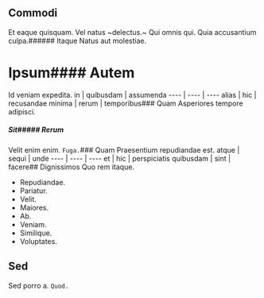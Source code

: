 ## Commodi
Et eaque quisquam.
Vel natus ~delectus.~ Qui omnis qui. Quia accusantium culpa.###### Itaque
Natus aut molestiae.
# Ipsum#### Autem
Id veniam expedita.
in | quibusdam | assumenda
---- | ---- | ----
alias | hic | recusandae
minima | rerum | temporibus### Quam
Asperiores tempore adipisci.
##### Sit##### Rerum
Velit enim enim.
`Fuga.`### Quam
Praesentium repudiandae est.
atque | sequi | unde
---- | ---- | ----
et | hic | perspiciatis
quibusdam | sint | facere## Dignissimos
Quo rem itaque.
* Repudiandae. 
* Pariatur. 
* Velit. 
* Maiores. 
* Ab. 
* Veniam. 
* Similique. 
* Voluptates. 
## Sed
Sed porro a.
`Quod.`